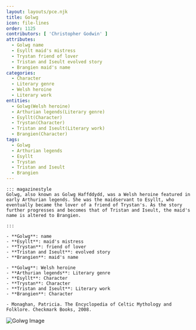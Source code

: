 ```yaml
---
layout: layouts/pce.njk
title: Golwg
icon: file-lines
order: 1125
contributors: [ 'Christopher Godwin' ]
attributes:
  - Golwg name
  - Esyllt maid's mistress
  - Trystan friend of lover
  - Tristan and Iseult evolved story
  - Brangien maid's name
categories:
  - Character
  - Literary genre
  - Welsh heroine
  - Literary work
entities:
  - Golwg(Welsh heroine)
  - Arthurian legends(Literary genre)
  - Esyllt(Character)
  - Trystan(Character)
  - Tristan and Iseult(Literary work)
  - Brangien(Character)
tags:
  - Golwg
  - Arthurian legends
  - Esyllt
  - Trystan
  - Tristan and Iseult
  - Brangien
---
```

``` tab [group1:Info]
::: magazinestyle
Golwg, also known as Golwg Haffddydd, was a Welsh heroine featured in early Arthurian legends. She was the maidservant to Esyllt, who eventually became the lover of a friend of Trystan's. As the story further progresses and becomes that of Tristan and Iseult, the maid's name is altered to Brangien.

:::
```
``` tab [group1:Attributes]
- **Golwg**: name
- **Esyllt**: maid's mistress
- **Trystan**: friend of lover
- **Tristan and Iseult**: evolved story
- **Brangien**: maid's name
```
``` tab [group1:Entities]
- **Golwg**: Welsh heroine
- **Arthurian legends**: Literary genre
- **Esyllt**: Character
- **Trystan**: Character
- **Tristan and Iseult**: Literary work
- **Brangien**: Character
```
``` tab [group1:Sources]
- Monaghan, Patricia. The Encyclopedia of Celtic Mythology and Folklore. Checkmark Books, 2008.
```
![Golwg Image](https://upload.wikimedia.org/wikipedia/en/7/7f/Golwg_8_Medi_2016.jpg)
